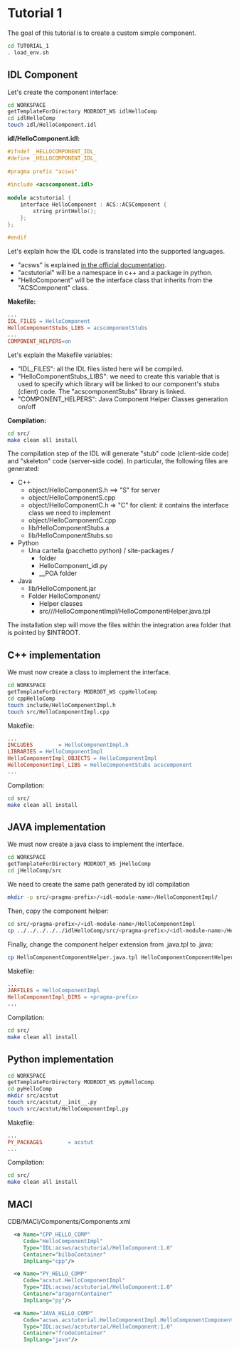 # Tutorial 1
The goal of this tutorial is to create a custom simple component.
```bash
cd TUTORIAL_1
. load_env.sh
```
## IDL Component
Let's create the component interface:
```bash
cd WORKSPACE
getTemplateForDirectory MODROOT_WS idlHelloComp
cd idlHelloComp
touch idl/HelloComponent.idl
```
**idl/HelloComponent.idl:**
```cpp
#ifndef _HELLOCOMPONENT_IDL_
#define _HELLOCOMPONENT_IDL_
 
#pragma prefix "acsws"
 
#include <acscomponent.idl>
 
module acstutorial {
    interface HelloComponent : ACS::ACSComponent {
        string printHello();
    };
};
 
#endif
```
Let's explain how the IDL code is translated into the supported languages.
* "acsws" is explained [in the official documentation](https://confluence.alma.cl/pages/viewpage.action?pageId=54002637).
* "acstutorial" will be a namespace in c++ and a package in python.
* "HelloComponent" will be the interface class that inherits from the "ACSComponent" class.

**Makefile:**
```makefile
...
IDL_FILES = HelloComponent
HelloComponentStubs_LIBS = acscomponentStubs
...
COMPONENT_HELPERS=on
```
Let's explain the Makefile variables:
* "IDL_FILES": all the IDL files listed here will be compiled.
* "HelloComponentStubs_LIBS": we need to create this variable that is used to specify which library will be linked to our component's stubs (client) code. The "acscomponentStubs" library is linked.
* "COMPONENT_HELPERS": Java Component Helper Classes generation on/off

**Compilation:**
```bash
cd src/
make clean all install
```
The compilation step of the IDL will generate "stub" code (client-side code) and "skeleton" code (server-side code). In particular, the following files are generated:
* C++
    * object/HelloComponentS.h ==> "S" for server
    * object/HelloComponentS.cpp
    * object/HelloComponentC.h ⇒ "C" for client: it contains the interface class we need to implement
    * object/HelloComponentC.cpp
    * lib/HelloComponentStubs.a
    * lib/HelloComponentStubs.so
* Python
    * Una cartella (pacchetto python) / site-packages / 
        * <idl-module-name> folder
        * HelloComponent_idl.py
        * <idl-module-name>__POA folder
* Java
    * lib/HelloComponent.jar
    * Folder HelloComponent/
        * Helper classes
        * src/<pragma-prefix>/<idl-module-name>/HelloComponentImpl/HelloComponentHelper.java.tpl

The installation step will move the files within the integration area folder that is pointed by $INTROOT.

## C++ implementation
We must now create a class to implement the interface.
```bash
cd WORKSPACE
getTemplateForDirectory MODROOT_WS cppHelloComp
cd cppHelloComp
touch include/HelloComponentImpl.h
touch src/HelloComponentImpl.cpp
```
Makefile:
```makefile
...
INCLUDES        = HelloComponentImpl.h
LIBRARIES = HelloComponentImpl
HelloComponentImpl_OBJECTS = HelloComponentImpl
HelloComponentImpl_LIBS = HelloComponentStubs acscomponent
...
```
Compilation:
```bash
cd src/
make clean all install
```

## JAVA implementation
We must now create a java class to implement the interface.
```bash
cd WORKSPACE
getTemplateForDirectory MODROOT_WS jHelloComp
cd jHelloComp/src
```

We need to create the same path generated by idl compilation
```bash
mkdir -p src/<pragma-prefix>/<idl-module-name>/HelloComponentImpl/
```
Then, copy the component helper:
```bash
cd src/<pragma-prefix>/<idl-module-name>/HelloComponentImpl
cp ../../../../../idlHelloComp/src/<pragma-prefix>/<idl-module-name>/HelloComponentImpl/HelloComponentComponentHelper.java.tpl ./
```
Finally, change the component helper extension from .java.tpl to .java:
```bash
cp HelloComponentComponentHelper.java.tpl HelloComponentComponentHelper.java
```



Makefile:
```makefile
...
JARFILES = HelloComponentImpl
HelloComponentImpl_DIRS = <pragma-prefix>
...
```
Compilation:
```bash
cd src/
make clean all install
```

## Python implementation
```bash
cd WORKSPACE
getTemplateForDirectory MODROOT_WS pyHelloComp
cd pyHelloComp
mkdir src/acstut
touch src/acstut/__init__.py
touch src/acstut/HelloComponentImpl.py
```
Makefile:
```makefile
...
PY_PACKAGES        = acstut
...
```
Compilation:
```bash
cd src/
make clean all install
```
## MACI
CDB/MACI/Components/Components.xml
```xml
  <e Name="CPP_HELLO_COMP"
     Code="HelloComponentImpl"
     Type="IDL:acsws/acstutorial/HelloComponent:1.0"
     Container="bilboContainer"
     ImplLang="cpp"/>

  <e Name="PY_HELLO_COMP"
     Code="acstut.HelloComponentImpl"
     Type="IDL:acsws/acstutorial/HelloComponent:1.0"
     Container="aragornContainer"
     ImplLang="py"/>

  <e Name="JAVA_HELLO_COMP"
     Code="acsws.acstutorial.HelloComponentImpl.HelloComponentComponentHelper"
     Type="IDL:acsws/acstutorial/HelloComponent:1.0"
     Container="frodoContainer"
     ImplLang="java"/>

```


